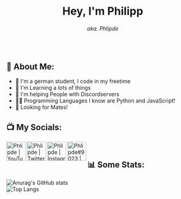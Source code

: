 <h1 align="center"> Hey, I'm Philipp </h1>
<h6 align="center"> aka. Phlipde </h6>

<br />

## 👤 About Me:
- 👋 I'm a german student, I code in my freetime
- 📖 I'm Learning a lots of things
- 🤝 I'm helping People with Discordservers
- 👨‍💻 Programming Languages I know are Python and JavaScript!
- 👀 Looking for Mates!

## 📺 My Socials:
[<img align="left" alt="Phlipde | YouTube" width="50px" src="https://cdn.jsdelivr.net/npm/simple-icons@v3/icons/youtube.svg" />][youtube]
[<img align="left" alt="Phlipde | Twitter" width="50px" src="https://cdn.jsdelivr.net/npm/simple-icons@v3/icons/twitter.svg" />][twitter]
[<img align="left" alt="Phlipde | Instagram" width="50px" src="https://cdn.jsdelivr.net/npm/simple-icons@v3/icons/instagram.svg" />][instagram]
[<img align="left" alt="Phlipde#9023 | Discord" width="50px" src="https://cdn.jsdelivr.net/npm/simple-icons@v3/icons/discord.svg" />][discord]

<br />

## 📊 Some Stats:

![Anurag's GitHub stats](https://github-readme-stats.vercel.app/api?username=phlipde&show_icons=true&theme=algolia&hide_border=true)
<br />
![Top Langs](https://github-readme-stats.vercel.app/api/top-langs/?username=phlipde&theme=algolia&hide_border=true)


[discord]: discord:///users/547856031229935694
[youtube]: https://www.youtube.com/channel/UC7jgTSm-klMyWXtE59xOG-A/
[twitter]: https://twitter.com/phlipde/
[instagram]: https://instagram.com/phlip.de/
